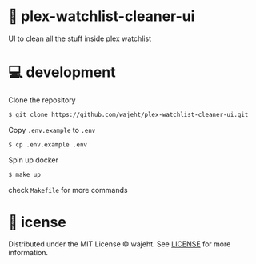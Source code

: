 # 🎥 plex-watchlist-cleaner-ui

UI to clean all the stuff inside plex watchlist

# 💻 development

Clone the repository

```bash
$ git clone https://github.com/wajeht/plex-watchlist-cleaner-ui.git
```

Copy `.env.example` to `.env`

```bash
$ cp .env.example .env
```

Spin up docker

```bash
$ make up
```

check `Makefile` for more commands

# 📜 icense

Distributed under the MIT License © wajeht. See [LICENSE](./LICENSE) for more information.
